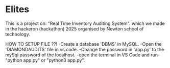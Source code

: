 # Elites
This is a project on:
"Real Time Inventory Auditing System".
which we made in the hackeron (hackathon) 2025 organised by Newton school of technology.

HOW TO SETUP FILE ??!
-Create a database 'DBMS' in MySQL.
-Open the 'DIAMONDAUDITS' file in vs code.
-Change the password in 'app.py' to the mySql password of the localhost.
-open the terminal in VS Code and run- "python app.py"  or "python3 app.py".
